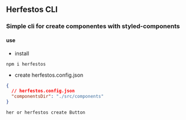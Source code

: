 ## Herfestos CLI

### Simple cli for create componentes with styled-components

#### use

- install

`npm i herfestos`

- create herfestos.config.json

```json
{
  // herfestos.config.json
  "componentsDir": "./src/components"
}
```

`her or herfestos create Button `
